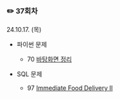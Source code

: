 ### ✏️ 37회차

24.10.17. (목)

- 파이썬 문제

  - 70 [바탕화면 정리](https://school.programmers.co.kr/learn/courses/30/lessons/161990)
 
- SQL 문제

  - 97 [Immediate Food Delivery II](https://leetcode.com/problems/immediate-food-delivery-ii/description/)

</br>
